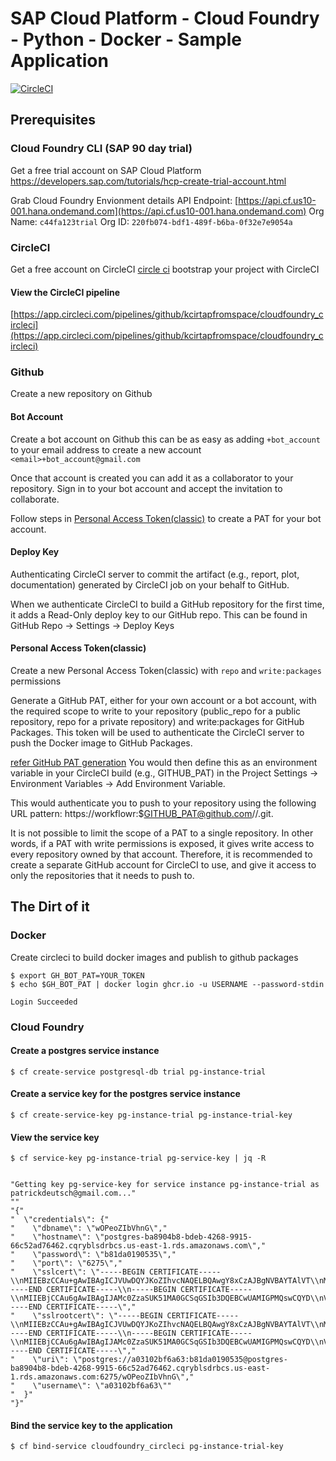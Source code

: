 # SAP Cloud Platform - Cloud Foundry - Python - Docker - Sample Application
[![CircleCI](https://dl.circleci.com/status-badge/img/gh/kcirtapfromspace/cloudfoundry_circleci/tree/main.svg?style=svg)](https://dl.circleci.com/status-badge/redirect/gh/kcirtapfromspace/cloudfoundry_circleci/tree/main)

## Prerequisites
### Cloud Foundry CLI (SAP 90 day trial)
Get a free trial account on SAP Cloud Platform
https://developers.sap.com/tutorials/hcp-create-trial-account.html

Grab Cloud Foundry Envionment details
API Endpoint: [https://api.cf.us10-001.hana.ondemand.com](https://api.cf.us10-001.hana.ondemand.com)
Org Name: `c44fa123trial`
Org ID: `220fb074-bdf1-489f-b6ba-0f32e7e9054a`

### CircleCI
Get a free account on CircleCI
[circle ci][circle ci]
bootstrap your project with CircleCI

#### View the CircleCI pipeline
[https://app.circleci.com/pipelines/github/kcirtapfromspace/cloudfoundry_circleci](https://app.circleci.com/pipelines/github/kcirtapfromspace/cloudfoundry_circleci)

### Github
Create a new repository on Github

#### Bot Account
Create a bot account on Github
this can be as easy as adding `+bot_account` to your email address to create a new account
`<email>+bot_account@gmail.com`

Once that account is created you can add it as a collaborator to your repository.
Sign in to your bot account and accept the invitation to collaborate.


Follow steps in [Personal Access Token(classic)](#personal-access-tokenclassic) to create a PAT for your bot account.


#### Deploy Key
Authenticating CircleCI server to commit the artifact (e.g., report, plot, documentation) generated by CircleCI job on your behalf to GitHub.

When we authenticate CircleCI to build a GitHub repository for the first time, it adds a Read-Only deploy key to our GitHub repo. This can be found in GitHub Repo → Settings → Deploy Keys

#### Personal Access Token(classic)
Create a new Personal Access Token(classic) with `repo` and `write:packages` permissions

Generate a GitHub PAT, either for your own account or a bot account, with the required scope to write to your repository (public_repo for a public repository, repo for a private repository) and write:packages for GitHub Packages. This token will be used to authenticate the CircleCI server to push the Docker image to GitHub Packages.

[refer GitHub PAT generation](https://docs.github.com/en/github/authenticating-to-github/creating-a-personal-access-token)
You would then define this as an environment variable in your CircleCI build (e.g., GITHUB_PAT) in the Project Settings → Environment Variables → Add Environment Variable.

This would authenticate you to push to your repository using the following URL pattern: https://workflowr:$GITHUB_PAT@github.com/<account>/<repo>.git.

It is not possible to limit the scope of a PAT to a single repository. In other words, if a PAT with write permissions is exposed, it gives write access to every repository owned by that account. Therefore, it is recommended to create a separate GitHub account for CircleCI to use, and give it access to only the repositories that it needs to push to.

## The Dirt of it

### Docker
Create circleci to build docker images and publish to github packages

```
$ export GH_BOT_PAT=YOUR_TOKEN
$ echo $GH_BOT_PAT | docker login ghcr.io -u USERNAME --password-stdin

Login Succeeded
```

### Cloud Foundry
#### Create a postgres service instance
```
$ cf create-service postgresql-db trial pg-instance-trial
```

#### Create a service key for the postgres service instance
```
$ cf create-service-key pg-instance-trial pg-instance-trial-key
```

#### View the service key
```
$ cf service-key pg-instance-trial pg-service-key | jq -R 


"Getting key pg-service-key for service instance pg-instance-trial as patrickdeutsch@gmail.com..."
""
"{"
"  \"credentials\": {"
"    \"dbname\": \"wOPeoZIbVhnG\","
"    \"hostname\": \"postgres-ba8904b8-bdeb-4268-9915-66c52ad76462.cqryblsdrbcs.us-east-1.rds.amazonaws.com\","
"    \"password\": \"b81da0190535\","
"    \"port\": \"6275\","
"    \"sslcert\": \"-----BEGIN CERTIFICATE-----\\nMIIEBzCCAu+gAwIBAgICJVUwDQYJKoZIhvcNAQELBQAwgY8xCzAJBgNVBAYTAlVT\\nMRAwDgYDVQQHDAdTZWF0dGxlMRMwEQYDVQQIDApXYXNoaW5ndG9uMSIwIAYDVQQK\\nDBlBbWF6b24gV2ViIFNlcnZpY2VzLCBJbmMuMRMwEQYDVQQLDApBbWF6b24gUkRT\\nMSAwHgYDVQQDDBdBbWF6b24gUkRTIFJvb3QgMjAxOSBDQTAeFw0xOTA5MTkxODE2\\nNTNaFw0yNDA4MjIxNzA4NTBaMIGUMQswCQYDVQQGEwJVUzETMBEGA1UECAwKV2Fz\\naGluZ3RvbjEQMA4GA1UEBwwHU2VhdHRsZTEiMCAGA1UECgwZQW1hem9uIFdlYiBT\\nZXJ2aWNlcywgSW5jLjETMBEGA1UECwwKQW1hem9uIFJEUzElMCMGA1UEAwwcQW1h\\nem9uIFJEUyB1cy1lYXN0LTEgMjAxOSBDQTCCASIwDQYJKoZIhvcNAQEBBQADggEP\\nADCCAQoCggEBAM3i/k2u6cqbMdcISGRvh+m+L0yaSIoOXjtpNEoIftAipTUYoMhL\\nInXGlQBVA4shkekxp1N7HXe1Y/iMaPEyb3n+16pf3vdjKl7kaSkIhjdUz3oVUEYt\\ni8Z/XeJJ9H2aEGuiZh3kHixQcZczn8cg3dA9aeeyLSEnTkl/npzLf//669Ammyhs\\nXcAo58yvT0D4E0D/EEHf2N7HRX7j/TlyWvw/39SW0usiCrHPKDLxByLojxLdHzso\\nQIp/S04m+eWn6rmD+uUiRteN1hI5ncQiA3wo4G37mHnUEKo6TtTUh+sd/ku6a8HK\\nglMBcgqudDI90s1OpuIAWmuWpY//8xEG2YECAwEAAaNmMGQwDgYDVR0PAQH/BAQD\\nAgEGMBIGA1UdEwEB/wQIMAYBAf8CAQAwHQYDVR0OBBYEFPqhoWZcrVY9mU7tuemR\\nRBnQIj1jMB8GA1UdIwQYMBaAFHNfYNi8ywOY9CsXNC42WqZg/7wfMA0GCSqGSIb3\\nDQEBCwUAA4IBAQB6zOLZ+YINEs72heHIWlPZ8c6WY8MDU+Be5w1M+BK2kpcVhCUK\\nPJO4nMXpgamEX8DIiaO7emsunwJzMSvavSPRnxXXTKIc0i/g1EbiDjnYX9d85DkC\\nE1LaAUCmCZBVi9fIe0H2r9whIh4uLWZA41oMnJx/MOmo3XyMfQoWcqaSFlMqfZM4\\n0rNoB/tdHLNuV4eIdaw2mlHxdWDtF4oH+HFm+2cVBUVC1jXKrFv/euRVtsTT+A6i\\nh2XBHKxQ1Y4HgAn0jACP2QSPEmuoQEIa57bEKEcZsBR8SDY6ZdTd2HLRIApcCOSF\\nMRM8CKLeF658I0XgF8D5EsYoKPsA+74Z+jDH\\n-----END CERTIFICATE-----\\n-----BEGIN CERTIFICATE-----\\nMIIEBjCCAu6gAwIBAgIJAMc0ZzaSUK51MA0GCSqGSIb3DQEBCwUAMIGPMQswCQYD\\nVQQGEwJVUzEQMA4GA1UEBwwHU2VhdHRsZTETMBEGA1UECAwKV2FzaGluZ3RvbjEi\\nMCAGA1UECgwZQW1hem9uIFdlYiBTZXJ2aWNlcywgSW5jLjETMBEGA1UECwwKQW1h\\nem9uIFJEUzEgMB4GA1UEAwwXQW1hem9uIFJEUyBSb290IDIwMTkgQ0EwHhcNMTkw\\nODIyMTcwODUwWhcNMjQwODIyMTcwODUwWjCBjzELMAkGA1UEBhMCVVMxEDAOBgNV\\nBAcMB1NlYXR0bGUxEzARBgNVBAgMCldhc2hpbmd0b24xIjAgBgNVBAoMGUFtYXpv\\nbiBXZWIgU2VydmljZXMsIEluYy4xEzARBgNVBAsMCkFtYXpvbiBSRFMxIDAeBgNV\\nBAMMF0FtYXpvbiBSRFMgUm9vdCAyMDE5IENBMIIBIjANBgkqhkiG9w0BAQEFAAOC\\nAQ8AMIIBCgKCAQEArXnF/E6/Qh+ku3hQTSKPMhQQlCpoWvnIthzX6MK3p5a0eXKZ\\noWIjYcNNG6UwJjp4fUXl6glp53Jobn+tWNX88dNH2n8DVbppSwScVE2LpuL+94vY\\n0EYE/XxN7svKea8YvlrqkUBKyxLxTjh+U/KrGOaHxz9v0l6ZNlDbuaZw3qIWdD/I\\n6aNbGeRUVtpM6P+bWIoxVl/caQylQS6CEYUk+CpVyJSkopwJlzXT07tMoDL5WgX9\\nO08KVgDNz9qP/IGtAcRduRcNioH3E9v981QO1zt/Gpb2f8NqAjUUCUZzOnij6mx9\\nMcZ+9cWX88CRzR0vQODWuZscgI08NvM69Fn2SQIDAQABo2MwYTAOBgNVHQ8BAf8E\\nBAMCAQYwDwYDVR0TAQH/BAUwAwEB/zAdBgNVHQ4EFgQUc19g2LzLA5j0Kxc0LjZa\\npmD/vB8wHwYDVR0jBBgwFoAUc19g2LzLA5j0Kxc0LjZapmD/vB8wDQYJKoZIhvcN\\nAQELBQADggEBAHAG7WTmyjzPRIM85rVj+fWHsLIvqpw6DObIjMWokpliCeMINZFV\\nynfgBKsf1ExwbvJNzYFXW6dihnguDG9VMPpi2up/ctQTN8tm9nDKOy08uNZoofMc\\nNUZxKCEkVKZv+IL4oHoeayt8egtv3ujJM6V14AstMQ6SwvwvA93EP/Ug2e4WAXHu\\ncbI1NAbUgVDqp+DRdfvZkgYKryjTWd/0+1fS8X1bBZVWzl7eirNVnHbSH2ZDpNuY\\n0SBd8dj5F6ld3t58ydZbrTHze7JJOd8ijySAp4/kiu9UfZWuTPABzDa/DSdz9Dk/\\nzPW4CXXvhLmE02TA9/HeCw3KEHIwicNuEfw=\\n-----END CERTIFICATE-----\","
"    \"sslrootcert\": \"-----BEGIN CERTIFICATE-----\\nMIIEBzCCAu+gAwIBAgICJVUwDQYJKoZIhvcNAQELBQAwgY8xCzAJBgNVBAYTAlVT\\nMRAwDgYDVQQHDAdTZWF0dGxlMRMwEQYDVQQIDApXYXNoaW5ndG9uMSIwIAYDVQQK\\nDBlBbWF6b24gV2ViIFNlcnZpY2VzLCBJbmMuMRMwEQYDVQQLDApBbWF6b24gUkRT\\nMSAwHgYDVQQDDBdBbWF6b24gUkRTIFJvb3QgMjAxOSBDQTAeFw0xOTA5MTkxODE2\\nNTNaFw0yNDA4MjIxNzA4NTBaMIGUMQswCQYDVQQGEwJVUzETMBEGA1UECAwKV2Fz\\naGluZ3RvbjEQMA4GA1UEBwwHU2VhdHRsZTEiMCAGA1UECgwZQW1hem9uIFdlYiBT\\nZXJ2aWNlcywgSW5jLjETMBEGA1UECwwKQW1hem9uIFJEUzElMCMGA1UEAwwcQW1h\\nem9uIFJEUyB1cy1lYXN0LTEgMjAxOSBDQTCCASIwDQYJKoZIhvcNAQEBBQADggEP\\nADCCAQoCggEBAM3i/k2u6cqbMdcISGRvh+m+L0yaSIoOXjtpNEoIftAipTUYoMhL\\nInXGlQBVA4shkekxp1N7HXe1Y/iMaPEyb3n+16pf3vdjKl7kaSkIhjdUz3oVUEYt\\ni8Z/XeJJ9H2aEGuiZh3kHixQcZczn8cg3dA9aeeyLSEnTkl/npzLf//669Ammyhs\\nXcAo58yvT0D4E0D/EEHf2N7HRX7j/TlyWvw/39SW0usiCrHPKDLxByLojxLdHzso\\nQIp/S04m+eWn6rmD+uUiRteN1hI5ncQiA3wo4G37mHnUEKo6TtTUh+sd/ku6a8HK\\nglMBcgqudDI90s1OpuIAWmuWpY//8xEG2YECAwEAAaNmMGQwDgYDVR0PAQH/BAQD\\nAgEGMBIGA1UdEwEB/wQIMAYBAf8CAQAwHQYDVR0OBBYEFPqhoWZcrVY9mU7tuemR\\nRBnQIj1jMB8GA1UdIwQYMBaAFHNfYNi8ywOY9CsXNC42WqZg/7wfMA0GCSqGSIb3\\nDQEBCwUAA4IBAQB6zOLZ+YINEs72heHIWlPZ8c6WY8MDU+Be5w1M+BK2kpcVhCUK\\nPJO4nMXpgamEX8DIiaO7emsunwJzMSvavSPRnxXXTKIc0i/g1EbiDjnYX9d85DkC\\nE1LaAUCmCZBVi9fIe0H2r9whIh4uLWZA41oMnJx/MOmo3XyMfQoWcqaSFlMqfZM4\\n0rNoB/tdHLNuV4eIdaw2mlHxdWDtF4oH+HFm+2cVBUVC1jXKrFv/euRVtsTT+A6i\\nh2XBHKxQ1Y4HgAn0jACP2QSPEmuoQEIa57bEKEcZsBR8SDY6ZdTd2HLRIApcCOSF\\nMRM8CKLeF658I0XgF8D5EsYoKPsA+74Z+jDH\\n-----END CERTIFICATE-----\\n-----BEGIN CERTIFICATE-----\\nMIIEBjCCAu6gAwIBAgIJAMc0ZzaSUK51MA0GCSqGSIb3DQEBCwUAMIGPMQswCQYD\\nVQQGEwJVUzEQMA4GA1UEBwwHU2VhdHRsZTETMBEGA1UECAwKV2FzaGluZ3RvbjEi\\nMCAGA1UECgwZQW1hem9uIFdlYiBTZXJ2aWNlcywgSW5jLjETMBEGA1UECwwKQW1h\\nem9uIFJEUzEgMB4GA1UEAwwXQW1hem9uIFJEUyBSb290IDIwMTkgQ0EwHhcNMTkw\\nODIyMTcwODUwWhcNMjQwODIyMTcwODUwWjCBjzELMAkGA1UEBhMCVVMxEDAOBgNV\\nBAcMB1NlYXR0bGUxEzARBgNVBAgMCldhc2hpbmd0b24xIjAgBgNVBAoMGUFtYXpv\\nbiBXZWIgU2VydmljZXMsIEluYy4xEzARBgNVBAsMCkFtYXpvbiBSRFMxIDAeBgNV\\nBAMMF0FtYXpvbiBSRFMgUm9vdCAyMDE5IENBMIIBIjANBgkqhkiG9w0BAQEFAAOC\\nAQ8AMIIBCgKCAQEArXnF/E6/Qh+ku3hQTSKPMhQQlCpoWvnIthzX6MK3p5a0eXKZ\\noWIjYcNNG6UwJjp4fUXl6glp53Jobn+tWNX88dNH2n8DVbppSwScVE2LpuL+94vY\\n0EYE/XxN7svKea8YvlrqkUBKyxLxTjh+U/KrGOaHxz9v0l6ZNlDbuaZw3qIWdD/I\\n6aNbGeRUVtpM6P+bWIoxVl/caQylQS6CEYUk+CpVyJSkopwJlzXT07tMoDL5WgX9\\nO08KVgDNz9qP/IGtAcRduRcNioH3E9v981QO1zt/Gpb2f8NqAjUUCUZzOnij6mx9\\nMcZ+9cWX88CRzR0vQODWuZscgI08NvM69Fn2SQIDAQABo2MwYTAOBgNVHQ8BAf8E\\nBAMCAQYwDwYDVR0TAQH/BAUwAwEB/zAdBgNVHQ4EFgQUc19g2LzLA5j0Kxc0LjZa\\npmD/vB8wHwYDVR0jBBgwFoAUc19g2LzLA5j0Kxc0LjZapmD/vB8wDQYJKoZIhvcN\\nAQELBQADggEBAHAG7WTmyjzPRIM85rVj+fWHsLIvqpw6DObIjMWokpliCeMINZFV\\nynfgBKsf1ExwbvJNzYFXW6dihnguDG9VMPpi2up/ctQTN8tm9nDKOy08uNZoofMc\\nNUZxKCEkVKZv+IL4oHoeayt8egtv3ujJM6V14AstMQ6SwvwvA93EP/Ug2e4WAXHu\\ncbI1NAbUgVDqp+DRdfvZkgYKryjTWd/0+1fS8X1bBZVWzl7eirNVnHbSH2ZDpNuY\\n0SBd8dj5F6ld3t58ydZbrTHze7JJOd8ijySAp4/kiu9UfZWuTPABzDa/DSdz9Dk/\\nzPW4CXXvhLmE02TA9/HeCw3KEHIwicNuEfw=\\n-----END CERTIFICATE-----\","
"    \"uri\": \"postgres://a03102bf6a63:b81da0190535@postgres-ba8904b8-bdeb-4268-9915-66c52ad76462.cqryblsdrbcs.us-east-1.rds.amazonaws.com:6275/wOPeoZIbVhnG\","
"    \"username\": \"a03102bf6a63\""
"  }"
"}"
```

#### Bind the service key to the application
```
$ cf bind-service cloudfoundry_circleci pg-instance-trial-key
```

[github circleci auth]: https://medium.com/@praveena.vennakula/github-circleci-authentication-ef1e85d24b0
[cloud foundry trial account]: https://developers.sap.com/tutorials/hcp-create-trial-account.html
[circle ci]: https://circleci.com/signup/